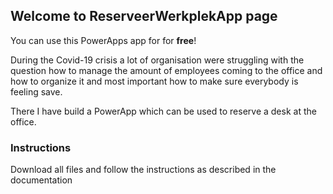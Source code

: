 ## Welcome to ReserveerWerkplekApp page

You can use this PowerApps app for for **free**!

During the Covid-19 crisis a lot of organisation were struggling with the question how to manage the amount of employees coming to the office and how to organize it and most important how to make sure everybody is feeling save.

There I have build a PowerApp which can be used to reserve a desk at the office.

### Instructions

Download all files and follow the instructions as described in the documentation
